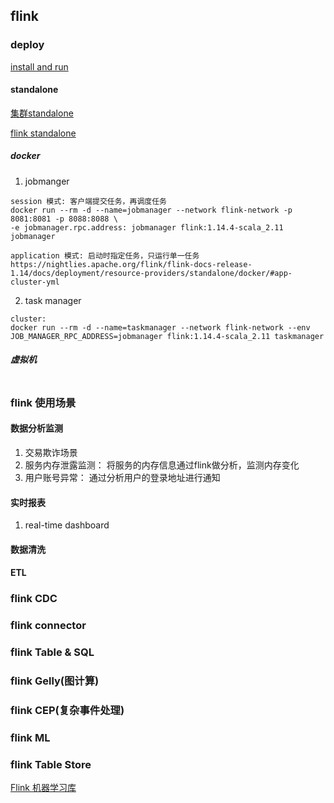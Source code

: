 ## flink

### deploy

[install and run](https://nightlies.apache.org/flink/flink-docs-release-1.15/docs/try-flink/local_installation/)

#### standalone

[集群standalone](https://blog.csdn.net/oMaFei/article/details/109575333)

[flink standalone](https://nightlies.apache.org/flink/flink-docs-release-1.14/docs/deployment/resource-providers/standalone/docker/)

##### docker

1. jobmanger

```
session 模式: 客户端提交任务，再调度任务
docker run --rm -d --name=jobmanager --network flink-network -p 8081:8081 -p 8088:8088 \
-e jobmanager.rpc.address: jobmanager flink:1.14.4-scala_2.11 jobmanager

application 模式: 启动时指定任务，只运行单一任务
https://nightlies.apache.org/flink/flink-docs-release-1.14/docs/deployment/resource-providers/standalone/docker/#app-cluster-yml
```

2. task manager

```
cluster:
docker run --rm -d --name=taskmanager --network flink-network --env JOB_MANAGER_RPC_ADDRESS=jobmanager flink:1.14.4-scala_2.11 taskmanager
```

##### 虚拟机

```

```

### flink 使用场景

#### 数据分析监测

1. 交易欺诈场景
2. 服务内存泄露监测： 将服务的内存信息通过flink做分析，监测内存变化
3. 用户账号异常： 通过分析用户的登录地址进行通知

#### 实时报表

1. real-time dashboard

#### 数据清洗

#### ETL

### flink CDC

### flink connector

### flink Table & SQL

### flink Gelly(图计算)

### flink CEP(复杂事件处理)

### flink ML

### flink Table Store

[Flink 机器学习库](http://flink.iteblog.com/dev/libs/ml/index.html)
